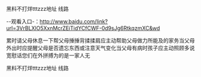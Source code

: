 黑料不打烊tttzzz地址 线路

--观看入口-：http://www.baidu.com/link?url=3VrBLXlO5XxnMcrZEiTidYCfCWF-0d9sJg6RtkqzmXC&wd

累时请父母休息一下帮父母捶捶背揉揉肩应主动帮助父母做力所能及的家务当父母外出时应提醒父母是否遗忘东西或注意天气变化当父母有病时孩子应主动照顾多说宽慰话您们在外拼搏为的是一家人无






黑料不打烊tttzzz地址 线路
